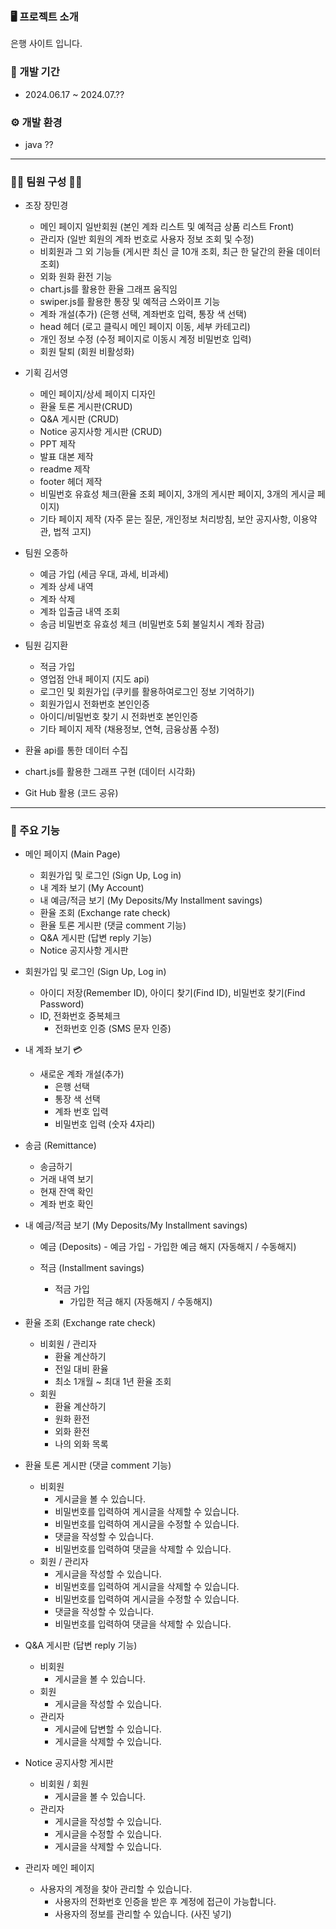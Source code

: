 ### 🖥 프로젝트 소개

은행 사이트 입니다.


### 📅 개발 기간

- 2024.06.17 ~ 2024.07.??


### ⚙ 개발 환경

- java ??


<hr>


### 👩‍💻 팀원 구성 👨‍💻

- 조장 장민경
    - 메인 페이지 일반회원 (본인 계좌 리스트 및 예적금 상품 리스트 Front)
    - 관리자 (일반 회원의 계좌 번호로 사용자 정보 조회 및 수정)
    - 비회원과 그 외 기능들 (게시판 최신 글 10개 조회, 최근 한 달간의 환율 데이터 조회)
    - 외화 원화 환전 기능
    - chart.js를 활용한 환율 그래프 움직임
    - swiper.js를 활용한 통장 및 예적금 스와이프 기능
    - 계좌 개설(추가) (은행 선택, 계좌번호 입력, 통장 색 선택)
    - head 헤더 (로고 클릭시 메인 페이지 이동, 세부 카테고리)
    - 개인 정보 수정 (수정 페이지로 이동시 계정 비밀번호 입력)
    - 회원 탈퇴 (회원 비활성화)




- 기획 김서영
    - 메인 페이지/상세 페이지 디자인
    - 환율 토론 게시판(CRUD)
    - Q&A 게시판 (CRUD)
    - Notice 공지사항 게시판 (CRUD)
    - PPT 제작
    - 발표 대본 제작
    - readme 제작
    - footer 헤더 제작
    - 비밀번호 유효성 체크(환율 조회 페이지, 3개의 게시판 페이지, 3개의 게시글 페이지)
    - 기타 페이지 제작 (자주 묻는 질문, 개인정보 처리방침, 보안 공지사항, 이용약관, 법적 고지)




- 팀원 오종하
    - 예금 가입 (세금 우대, 과세, 비과세)
    - 계좌 상세 내역
    - 계좌 삭제
    - 계좌 입출금 내역 조회
    - 송금 비밀번호 유효성 체크 (비밀번호 5회 불일치시 계좌 잠금)




- 팀원 김지환
    - 적금 가입
    - 영업점 안내 페이지 (지도 api)
    - 로그인 및 회원가입 (쿠키를 활용하여로그인 정보 기억하기)
    - 회원가입시 전화번호 본인인증
    - 아이디/비밀번호 찾기 시 전화번호 본인인증
    - 기타 페이지 제작 (채용정보, 연혁, 금융상품 수정)




- 환율 api를 통한 데이터 수집
- chart.js를 활용한 그래프 구현 (데이터 시각화)
- Git Hub 활용 (코드 공유)


<hr>


### 📌 주요 기능

- 메인 페이지 (Main Page)
    - 회원가입 및 로그인 (Sign Up, Log in)
    - 내 계좌 보기 (My Account)
    - 내 예금/적금 보기 (My Deposits/My Installment savings)
    - 환율 조회 (Exchange rate check)
    - 환율 토론 게시판 (댓글 comment 기능)
    - Q&A 게시판 (답변 reply 기능)
    - Notice 공지사항 게시판




- 회원가입 및 로그인 (Sign Up, Log in)
    - 아이디 저장(Remember ID), 아이디 찾기(Find ID), 비밀번호 찾기(Find Password)
    - ID, 전화번호 중복체크
        - 전화번호 인증 (SMS 문자 인증)




- 내 계좌 보기 💳
    - 새로운 계좌 개설(추가)
        - 은행 선택
        - 통장 색 선택
        - 계좌 번호 입력
        - 비밀번호 입력 (숫자 4자리)




- 송금 (Remittance)
    - 송금하기
    - 거래 내역 보기
    - 현재 잔액 확인
    - 계좌 번호 확인




- 내 예금/적금 보기 (My Deposits/My Installment savings)
    - 예금 (Deposits)
          - 예금 가입
          - 가입한 예금 해지 (자동해지 / 수동해지)


    - 적금 (Installment savings)
         - 적금 가입
           - 가입한 적금 해지 (자동해지 / 수동해지)




- 환율 조회 (Exchange rate check)
    - 비회원 / 관리자
        - 환율 계산하기
        - 전일 대비 환율
        - 최소 1개월 ~ 최대 1년 환율 조회
    - 회원
        - 환율 계산하기
        - 원화 환전
        - 외화 환전
        - 나의 외화 목록



- 환율 토론 게시판 (댓글 comment 기능)
    - 비회원
        - 게시글을 볼 수 있습니다.
        - 비밀번호를 입력하여 게시글을 삭제할 수 있습니다.
        - 비밀번호를 입력하여 게시글을 수정할 수 있습니다.
        - 댓글을 작성할 수 있습니다.
        - 비밀번호를 입력하여 댓글을 삭제할 수 있습니다.
    - 회원 / 관리자
        - 게시글을 작성할 수 있습니다.
        - 비밀번호를 입력하여 게시글을 삭제할 수 있습니다.
        - 비밀번호를 입력하여 게시글을 수정할 수 있습니다.
        - 댓글을 작성할 수 있습니다.
        - 비밀번호를 입력하여 댓글을 삭제할 수 있습니다.



- Q&A 게시판 (답변 reply 기능)
    - 비회원
        - 게시글을 볼 수 있습니다.
    - 회원
        - 게시글을 작성할 수 있습니다.
    - 관리자
        - 게시글에 답변할 수 있습니다.
        - 게시글을 삭제할 수 있습니다.



- Notice 공지사항 게시판
    - 비회원 / 회원
        - 게시글을 볼 수 있습니다.
    - 관리자
        - 게시글을 작성할 수 있습니다.
        - 게시글을 수정할 수 있습니다.
        - 게시글을 삭제할 수 있습니다.




- 관리자 메인 페이지
    - 사용자의 계정을 찾아 관리할 수 있습니다.
        - 사용자의 전화번호 인증을 받은 후 계정에 접근이 가능합니다.
        - 사용자의 정보를 관리할 수 있습니다. (사진 넣기)



